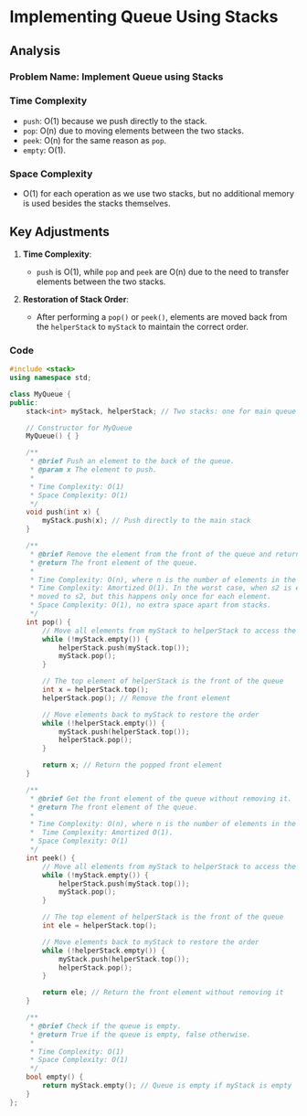 # Implementing Queue Using Stacks

## Analysis

### Problem Name: Implement Queue using Stacks

### Time Complexity

- `push`: O(1) because we push directly to the stack.
- `pop`: O(n) due to moving elements between the two stacks.
- `peek`: O(n) for the same reason as `pop`.
- `empty`: O(1).

### Space Complexity

- O(1) for each operation as we use two stacks, but no additional memory is used besides the stacks themselves.

## Key Adjustments

1. **Time Complexity**:

   - `push` is O(1), while `pop` and `peek` are O(n) due to the need to transfer elements between the two stacks.

2. **Restoration of Stack Order**:
   - After performing a `pop()` or `peek()`, elements are moved back from the `helperStack` to `myStack` to maintain the correct order.

### Code

```cpp
#include <stack>
using namespace std;

class MyQueue {
public:
    stack<int> myStack, helperStack; // Two stacks: one for main queue operations and one for helper operations

    // Constructor for MyQueue
    MyQueue() { }

    /**
     * @brief Push an element to the back of the queue.
     * @param x The element to push.
     *
     * Time Complexity: O(1)
     * Space Complexity: O(1)
     */
    void push(int x) {
        myStack.push(x); // Push directly to the main stack
    }

    /**
     * @brief Remove the element from the front of the queue and return it.
     * @return The front element of the queue.
     *
     * Time Complexity: O(n), where n is the number of elements in the queue.
     * Time Complexity: Amortized O(1). In the worst case, when s2 is empty, elements from s1 are
     * moved to s2, but this happens only once for each element.
     * Space Complexity: O(1), no extra space apart from stacks.
     */
    int pop() {
        // Move all elements from myStack to helperStack to access the first inserted element
        while (!myStack.empty()) {
            helperStack.push(myStack.top());
            myStack.pop();
        }

        // The top element of helperStack is the front of the queue
        int x = helperStack.top();
        helperStack.pop(); // Remove the front element

        // Move elements back to myStack to restore the order
        while (!helperStack.empty()) {
            myStack.push(helperStack.top());
            helperStack.pop();
        }

        return x; // Return the popped front element
    }

    /**
     * @brief Get the front element of the queue without removing it.
     * @return The front element of the queue.
     *
     * Time Complexity: O(n), where n is the number of elements in the queue.
     *  Time Complexity: Amortized O(1).
     * Space Complexity: O(1)
     */
    int peek() {
        // Move all elements from myStack to helperStack to access the first inserted element
        while (!myStack.empty()) {
            helperStack.push(myStack.top());
            myStack.pop();
        }

        // The top element of helperStack is the front of the queue
        int ele = helperStack.top();

        // Move elements back to myStack to restore the order
        while (!helperStack.empty()) {
            myStack.push(helperStack.top());
            helperStack.pop();
        }

        return ele; // Return the front element without removing it
    }

    /**
     * @brief Check if the queue is empty.
     * @return True if the queue is empty, false otherwise.
     *
     * Time Complexity: O(1)
     * Space Complexity: O(1)
     */
    bool empty() {
        return myStack.empty(); // Queue is empty if myStack is empty
    }
};
```
